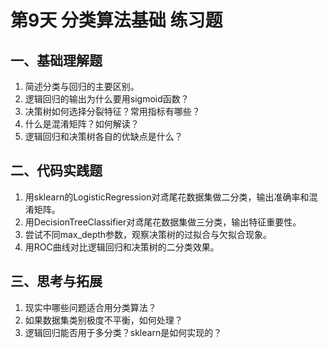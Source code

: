 # 第9天 分类算法基础 练习题

## 一、基础理解题
1. 简述分类与回归的主要区别。
2. 逻辑回归的输出为什么要用sigmoid函数？
3. 决策树如何选择分裂特征？常用指标有哪些？
4. 什么是混淆矩阵？如何解读？
5. 逻辑回归和决策树各自的优缺点是什么？

## 二、代码实践题
1. 用sklearn的LogisticRegression对鸢尾花数据集做二分类，输出准确率和混淆矩阵。
2. 用DecisionTreeClassifier对鸢尾花数据集做三分类，输出特征重要性。
3. 尝试不同max_depth参数，观察决策树的过拟合与欠拟合现象。
4. 用ROC曲线对比逻辑回归和决策树的二分类效果。

## 三、思考与拓展
1. 现实中哪些问题适合用分类算法？
2. 如果数据集类别极度不平衡，如何处理？
3. 逻辑回归能否用于多分类？sklearn是如何实现的？ 